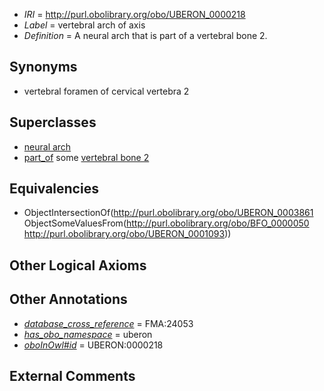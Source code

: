  * *IRI* = http://purl.obolibrary.org/obo/UBERON_0000218
 * *Label* = vertebral arch of axis
 * *Definition* = A neural arch that is part of a vertebral bone 2.

## Synonyms

 * vertebral foramen of cervical vertebra 2

## Superclasses

 * [neural arch](../../UBERON/61/UBERON_0003861.md)
 * [part_of](../../BFO/50/BFO_0000050.md) some [vertebral bone 2](../../UBERON/93/UBERON_0001093.md)

## Equivalencies

 * ObjectIntersectionOf(<http://purl.obolibrary.org/obo/UBERON_0003861> ObjectSomeValuesFrom(<http://purl.obolibrary.org/obo/BFO_0000050> <http://purl.obolibrary.org/obo/UBERON_0001093>))

## Other Logical Axioms


## Other Annotations

 * *[database_cross_reference](../../ef/oboInOwl#hasDbXref.md)* = FMA:24053
 * *[has_obo_namespace](../../ce/oboInOwl#hasOBONamespace.md)* = uberon
 * *[oboInOwl#id](../../id/oboInOwl#id.md)* = UBERON:0000218

## External Comments

